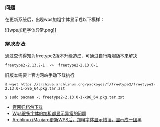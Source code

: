 ### 问题

在更新系统后，出现wps加粗字体显示成以下模样：

![[wps加粗字体异常.png]]


### 解决办法

通过查询得知为freetype2版本升级造成，可通过自行降服版本来解决

```
freetype2-2.13.2-1  ->  freetype2-2.13.0-1
```

旧版本需要上官方网站手动下载执行

```
$ wget https://archive.archlinux.org/packages/f/freetype2/freetype2-2.13.0-1-x86_64.pkg.tar.zst

$ sudo pacman -U freetype2-2.13.0-1-x86_64.pkg.tar.zst
```


- [官网归档包下载](https://archive.archlinux.org/packages/f/freetype2/)
- [Wps很多字体的加粗都显示异常的问题](https://forum.manjaro.org/t/wps/144447)
- [Archlinux/Manjaro更新WPS后，加粗字体显示错误，显示成一团黑](https://zhuanlan.zhihu.com/p/657532417)